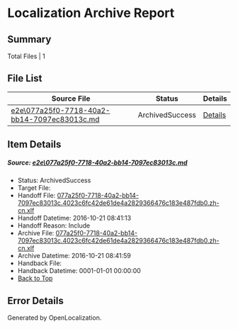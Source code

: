 # <a name='report-top'></a> Localization Archive Report

## Summary
 Total Files | 1

## File List
 Source File | Status | Details 
 ----------- | ------ | ------- 
 [e2e\077a25f0-7718-40a2-bb14-7097ec83013c.md](https://github.com/OpenLocalizationTestOrg/ol-test0/blob/6172bade9db03d4fad62b0bbc084615fc684c887/e2e/077a25f0-7718-40a2-bb14-7097ec83013c.md) | ArchivedSuccess | [Details](#7cf58167c927524edf4236e2811e3e95113b72192)

## Item Details
##### <a name='7cf58167c927524edf4236e2811e3e95113b72192'></a> Source: [e2e\077a25f0-7718-40a2-bb14-7097ec83013c.md](https://github.com/OpenLocalizationTestOrg/ol-test0/blob/6172bade9db03d4fad62b0bbc084615fc684c887/e2e/077a25f0-7718-40a2-bb14-7097ec83013c.md)
* Status: ArchivedSuccess
* Target File: 
* Handoff File: [077a25f0-7718-40a2-bb14-7097ec83013c.4023c6fc42de61de4a2829366476c183e487fdb0.zh-cn.xlf](https://github.com/OpenLocalizationTestOrg/ol-test0-handoff/blob/5376559346324e3b28e0a1034d6ae5b1c5ae4616/ol-handoff/OpenLocalizationTestOrg/ol-test0-zhcn/shujia/ht/077a25f0-7718-40a2-bb14-7097ec83013c.4023c6fc42de61de4a2829366476c183e487fdb0.zh-cn.xlf)
* Handoff Datetime: 2016-10-21 08:41:13
* Handoff Reason: Include
* Archive File: [077a25f0-7718-40a2-bb14-7097ec83013c.4023c6fc42de61de4a2829366476c183e487fdb0.zh-cn.xlf](https://github.com/OpenLocalizationTestOrg/ol-test0-handoff/blob/945d140c186d046c2d923bbdf0af159a6b5b9d54/ol-archive/OpenLocalizationTestOrg/ol-test0-zhcn/shujia/ht/077a25f0-7718-40a2-bb14-7097ec83013c.4023c6fc42de61de4a2829366476c183e487fdb0.zh-cn.xlf)
* Archive Datetime: 2016-10-21 08:41:59
* Handback File: 
* Handback Datetime: 0001-01-01 00:00:00
* [Back to Top](#report-top)


## Error Details

Generated by OpenLocalization.
